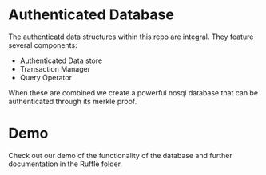 
# Authenticated Database


The authenticatd data structures within this repo are integral. They feature several components: 

- Authenticated Data store 
- Transaction Manager
- Query Operator 


When these are combined we create a powerful nosql database that can be authenticated through its merkle proof. 

# Demo 

Check out our demo of the functionality of the database and further documentation in the Ruffle folder.
